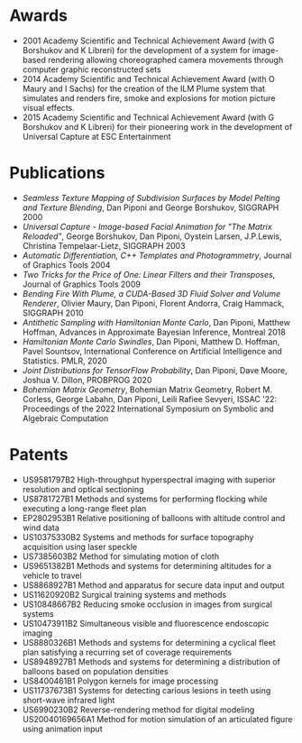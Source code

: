 Awards
======

* 2001 Academy Scientific and Technical Achievement Award (with G Borshukov and K Libreri) for the development of a system for image-based rendering allowing choreographed camera movements through computer graphic reconstructed sets
* 2014 Academy Scientific and Technical Achievement Award (with O Maury and I Sachs) for the creation of the ILM Plume system that simulates and renders fire, smoke and explosions for motion picture visual effects.
* 2015 Academy Scientific and Technical Achievement Award (with G Borshukov and K Libreri) for their pioneering work in the development of Universal Capture at ESC Entertainment


Publications
============
* _Seamless Texture Mapping of Subdivision Surfaces by Model Pelting and Texture Blending_, Dan Piponi and George Borshukov, SIGGRAPH 2000
* _Universal Capture - Image-based Facial Animation for "The Matrix Reloaded"_, George Borshukov, Dan Piponi, Oystein Larsen, J.P.Lewis, Christina Tempelaar-Lietz, SIGGRAPH 2003
* _Automatic Differentiation, C++ Templates and Photogrammetry_, Journal of Graphics Tools 2004
* _Two Tricks for the Price of One: Linear Filters and their Transposes_, Journal of Graphics Tools 2009
* _Bending Fire With Plume, a CUDA-Based 3D Fluid Solver and Volume Renderer_, Olivier Maury, Dan Piponi, Florent Andorra, Craig Hammack, SIGGRAPH 2010
* _Antithetic Sampling with Hamiltonian Monte Carlo_, Dan Piponi, Matthew Hoffman, Advances in Approximate Bayesian Inference, Montreal 2018
* _Hamiltonian Monte Carlo Swindles_, Dan Piponi, Matthew D. Hoffman, Pavel Sountsov, International Conference on Artificial Intelligence and Statistics. PMLR, 2020
* _Joint Distributions for TensorFlow Probability_, Dan Piponi, Dave Moore, Joshua V. Dillon, PROBPROG 2020
* _Bohemian Matrix Geometry_, Bohemian Matrix Geometry, Robert M. Corless, George Labahn, Dan Piponi, Leili Rafiee Sevyeri, ISSAC '22: Proceedings of the 2022 International Symposium on Symbolic and Algebraic Computation

Patents
=======
* US9581797B2 High-throughput hyperspectral imaging with superior resolution and optical sectioning
* US8781727B1 Methods and systems for performing flocking while executing a long-range fleet plan
* EP2802953B1 Relative positioning of balloons with altitude control and wind data
* US10375330B2 Systems and methods for surface topography acquisition using laser speckle
* US7385603B2 Method for simulating motion of cloth
* US9651382B1 Methods and systems for determining altitudes for a vehicle to travel
* US8868927B1 Method and apparatus for secure data input and output
* US11620920B2 Surgical training systems and methods
* US10848667B2 Reducing smoke occlusion in images from surgical systems
* US10473911B2 Simultaneous visible and fluorescence endoscopic imaging
* US8880326B1 Methods and systems for determining a cyclical fleet plan satisfying a recurring set of coverage requirements
* US8948927B1 Methods and systems for determining a distribution of balloons based on population densities
* US8400461B1 Polygon kernels for image processing
* US11737673B1 Systems for detecting carious lesions in teeth using short-wave infrared light
* US6990230B2 Reverse-rendering method for digital modeling
US20040169656A1 Method for motion simulation of an articulated figure using animation input

